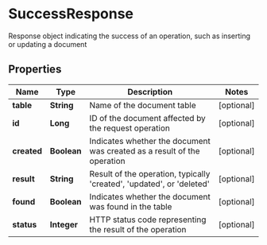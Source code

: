 

# SuccessResponse

Response object indicating the success of an operation, such as inserting or updating a document

## Properties

| Name | Type | Description | Notes |
|------------ | ------------- | ------------- | -------------|
|**table** | **String** | Name of the document table |  [optional] |
|**id** | **Long** | ID of the document affected by the request operation |  [optional] |
|**created** | **Boolean** | Indicates whether the document was created as a result of the operation |  [optional] |
|**result** | **String** | Result of the operation, typically &#39;created&#39;, &#39;updated&#39;, or &#39;deleted&#39; |  [optional] |
|**found** | **Boolean** | Indicates whether the document was found in the table |  [optional] |
|**status** | **Integer** | HTTP status code representing the result of the operation |  [optional] |


